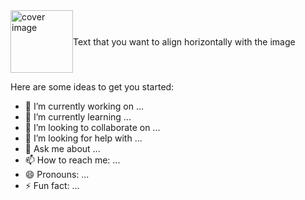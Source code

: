 <div style="display: flex; align-items: center;">
    <img src="https://holisitclearning.com/static/media/Front-end_Developer.8e8fc63a21e6eaa925b4.gif" alt="cover image" width="100">
    <span>Text that you want to align horizontally with the image</span>
</div>

Here are some ideas to get you started:

- 🔭 I’m currently working on ...
- 🌱 I’m currently learning ...
- 👯 I’m looking to collaborate on ...
- 🤔 I’m looking for help with ...
- 💬 Ask me about ...
- 📫 How to reach me: ...
- 😄 Pronouns: ...
- ⚡ Fun fact: ...

